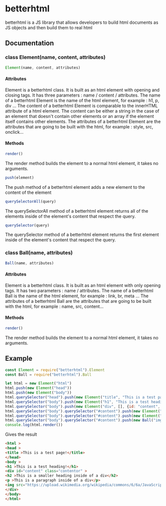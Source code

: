# betterhtml

betterhtml is a JS library that allows developers to build html documents as JS objects and then build them to real html

## Documentation

### class Element(name, content, attributes)

```js
Element(name, content, attributes)
```

#### Attributes

Element is a betterhtml class. It is built as an html element with opening and closing tags. It has three parameters : name / content / attributes.
The name of a betterhtml Element is the name of the html element, for example : h1, p, div ...
The content of a betterhtml Element is comparable to the innerHTML attribute of a html element. The content can be either a string in the case of an element that doesn't contain other elements or an array if the element itself contains other elements.
The attributes of a betterhtml Element are the attributes that are going to be built with the html, for example : style, src, onclick...

#### Methods

```js
render()
```

The render method builds the element to a normal html element, it takes no arguments.

```js
push(element)
```

The push method of a betterhtml element adds a new element to the content of the element

```js
querySelectorAll(query)
```

The querySelectorAll method of a betterhtml element returns all of the elements inside of the element's content that respect the query. 

```js
querySelector(query)
```

The querySelector method of a betterhtml element returns the first element inside of the element's content that respect the query. 

### class Ball(name, attributes)

```js
Ball(name, attributes)
```

#### Attributes

Element is a betterhtml class. It is built as an html element with only opening tags. It has two parameters : name / attributes.
The name of a betterhtml Ball is the name of the html element, for example : link, br, meta ...
The attributes of a betterhtml Ball are the attributes that are going to be built with the html, for example : name, src, content...

#### Methods

```js
render()
```

The render method builds the element to a normal html element, it takes no arguments.

## Example

```js
const Element = require("betterhtml").Element
const Ball = require("betterhtml").Ball

let html = new Element("html")
html.push(new Element("head"))
html.push(new Element("body"))
html.querySelector("head").push(new Element("title", "This is a test page!"))
html.querySelector("body").push(new Element("h1", "This is a test heading!"))
html.querySelector("body").push(new Element("div", [], {id: "content", class: "contentor"}))
html.querySelector("body").querySelector("#content").push(new Element("h2", "This is a smaller heading inside of a div"))
html.querySelector("body").querySelector("#content").push(new Element("p", "This is a paragraph inside of a div"))
html.querySelector("body").querySelector("#content").push(new Ball("img", {src: "https://upload.wikimedia.org/wikipedia/commons/6/6a/JavaScript-logo.png", width: "250px"}))
console.log(html.render())

```

Gives the result

```html
<html >
<head >
<title >This is a test page!</title>
</head>
<body >
<h1 >This is a test heading!</h1>
<div id="content" class="contentor" >
<h2 >This is a smaller heading inside of a div</h2>
<p >This is a paragraph inside of a div</p>
<img src="https://upload.wikimedia.org/wikipedia/commons/6/6a/JavaScript-logo.png" width="250px" >
</div>
</body>
</html>
```

